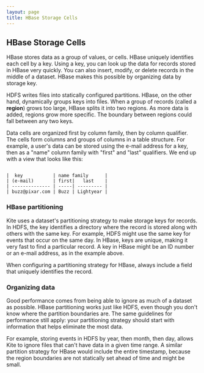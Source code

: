 ```yaml
---
layout: page
title: HBase Storage Cells
---
```

## HBase Storage Cells

HBase stores data as a group of values, or cells. HBase uniquely identifies each cell by a key. Using a key, you can look up the data for records stored in HBase very quickly. You can also insert, modify, or delete records in the middle of a dataset. HBase makes this possible by organizing data by storage key.

HDFS writes files into statically configured partitions. HBase, on the other hand, dynamically groups keys into files. When a group of records (called a __region__) grows too large, HBase splits it into two regions. As more data is added, regions grow more specific. The boundary between regions could fall between any two keys.

Data cells are organized first by column family, then by column qualifier. The cells form columns and groups of columns in a table structure. For example, a user's data can be stored using the e-mail address for a key, then as a &quot;name&quot; column family with &quot;first&quot; and &quot;last&quot; qualifiers. We end up with a view that looks like this:

```

|  key           | name family      |
| (e-mail)       | first|   last    |
| -------------- | -----| --------- |
| buzz@pixar.com | Buzz | Lightyear |
```

### HBase partitioning

Kite uses a dataset&apos;s partitioning strategy to make storage keys for records. In HDFS, the key identifies a directory where the record is stored along with others with the same key. For example, HDFS might use the same key for events that occur on the same day. In HBase, keys are unique, making it very fast to find a particular record. A key in HBase might be an ID number or an e-mail address, as in the example above.

When configuring a partitioning strategy for HBase, always include a field that uniquely identifies the record.

### Organizing data

Good performance comes from being able to ignore as much of a dataset as possible. HBase partitioning works just like HDFS, even though you don&apos;t know where the partition boundaries are. The same guidelines for performance still apply: your partitioning strategy should start with information that helps eliminate the most data.

For example, storing events in HDFS by year, then month, then day, allows Kite to ignore files that can&apos;t have data in a given time range. A similar partition strategy for HBase would include the entire timestamp, because the region boundaries are not statically set ahead of time and might be small.
